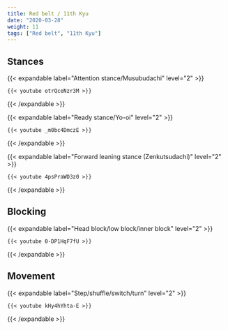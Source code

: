 ```yaml
---
title: Red belt / 11th Kyu
date: "2020-03-28"
weight: 11
tags: ["Red belt", "11th Kyu"]
---
```


## Stances

{{< expandable label="Attention stance/Musubudachi" level="2" >}}

    {{< youtube otrQceNzr3M >}}

{{< /expandable >}}


{{< expandable label="Ready stance/Yo-oi" level="2" >}}

    {{< youtube _m0bc4DmczE >}}

{{< /expandable >}}


{{< expandable label="Forward leaning stance (Zenkutsudachi)" level="2" >}}

    {{< youtube 4psPraWD3z0 >}}

{{< /expandable >}}


## Blocking

{{< expandable label="Head block/low block/inner block" level="2" >}}

    {{< youtube 0-DP1HqF7fU >}}

{{< /expandable >}}


## Movement

{{< expandable label="Step/shuffle/switch/turn" level="2" >}}

    {{< youtube kHy4hYhta-E >}}

{{< /expandable >}}


